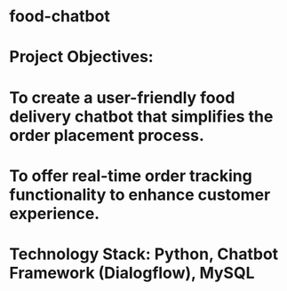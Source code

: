 # food-chatbot
# Project Objectives: 
# To create a user-friendly food delivery chatbot that simplifies the order placement process.
# To offer real-time order tracking functionality to enhance customer experience.
# Technology Stack: Python, Chatbot Framework (Dialogflow), MySQL
